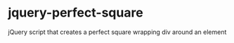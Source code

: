 jquery-perfect-square
=====================

jQuery script that creates a perfect square wrapping div around an element
